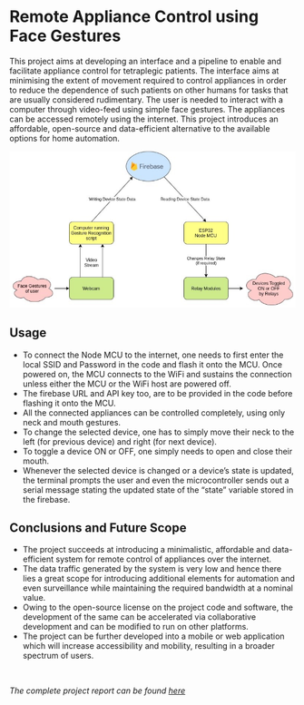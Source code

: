 # Remote Appliance Control using Face Gestures

This project aims at developing an interface and a pipeline to enable and facilitate appliance control for tetraplegic patients. The interface aims at minimising the extent of movement required to control appliances in order to reduce the dependence of such patients on other humans for tasks that are usually considered rudimentary. The user is needed to interact with a computer through video-feed using simple face gestures. The appliances can be accessed remotely using the internet. This project introduces an affordable, open-source and data-efficient alternative to the available options for home automation.

<p align="center">
<img src="https://github.com/GlazeDonuts/Remote-Appliance-Control-using-Face-Gestures/blob/master/resources/flowchart.jpg?raw=true"/>
</p>

## Usage
* To connect the Node MCU to the internet, one needs to first enter the local SSID and Password in the code and flash it onto the MCU. Once powered on, the MCU connects to the WiFi and sustains the connection unless either the MCU or the WiFi host are powered off.
* The firebase URL and API key too, are to be provided in the code before flashing it onto the MCU.
* All the connected appliances can be controlled completely, using only neck and mouth gestures.
* To change the selected device, one has to simply move their neck to the left (for previous device) and right (for next device).
* To toggle a device ON or OFF, one simply needs to open and close their mouth.
* Whenever the selected device is changed or a device’s state is updated, the terminal prompts the user and even the microcontroller sends out a serial message stating the updated state of the “state” variable stored in the firebase.

## Conclusions and Future Scope
* The project succeeds at introducing a minimalistic, affordable and data-efficient system for remote control of appliances over the internet.
* The data traffic generated by the system is very low and hence there lies a great scope for introducing additional elements for automation and even surveillance while maintaining the required bandwidth at a nominal value.
* Owing to the open-source license on the project code and software, the development of the same can be accelerated via collaborative development and can be modified to run on other platforms.
* The project can be further developed into a mobile or web application which will increase accessibility and mobility, resulting in a broader spectrum of users.

<br>

*The complete project report can be found [here](https://drive.google.com/file/d/19FZaqPcMXYSDKQeJIvwGwo36cGfOsrjx/view?usp=sharing)*

